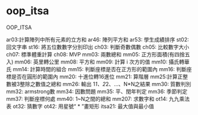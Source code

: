 # oop_itsa
OOP_ITSA

ar03:計算陣列中所有元素的立方和
ar46: 陣列平方和
ar53: 學生成績排序
st02: 回文字串
st16: 將五位數數字分別印出
ch03: 判斷奇數偶數
ch05: 比較數字大小
ch07: 標準體重計算
ch08: MVP
mm03: 兩數總和
mm05: 正方形面積(有四捨五入)
mm06: 英里轉公里
mm08: 平方和
mm09: 計算 i 次方的值
mm10: 攝氏轉華氏
mm14: 計算時間的組合
mm15: 判斷座標是否在正方形的範圍內
mm16: 判斷座標是否在圓形的範圍內
mm20: 十進位轉16進位
mm21: 算階層
mm25:計算正整數被3整除之數值之總和
mm26: 輸出 1*1、2*2、...、N*N之結果
mm30: 質數判別
mm32: armstrong數
mm34: 因數問題
mm35: 平、閏年判定
mm36: 季節判定
mm37: 判斷座標何處
mm40: 1~N之間的總和
mm207: 求數字和
ot14: 九九乘法表
ot32: 猜數字
ot42: 用星號“ * ”畫矩形
itsa21: 最大值與最小值
